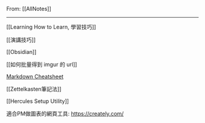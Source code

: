 From: [[AllNotes]]

---

[[Learning How to Learn, 學習技巧]]

[[演講技巧]]

[[Obsidian]]

[[如何批量得到 imgur 的 url]]

[Markdown Cheatsheet](https://github.com/adam-p/markdown-here/wiki/Markdown-Cheatsheet)

[[Zettelkasten筆記法]]

[[Hercules Setup Utility]]

適合PM做圖表的網頁工具: https://creately.com/